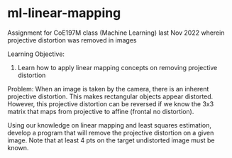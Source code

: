 # ml-linear-mapping
Assignment for CoE197M class (Machine Learning) last Nov 2022 wherein projective distortion was removed in images

Learning Objective:
1) Learn how to apply linear mapping concepts on removing projective distortion

Problem:
When an image is taken by the camera, there is an inherent projective distortion. This makes rectangular objects appear distorted. However, this projective distortion can be reversed if we know the 3x3 matrix that maps from projective to affine (frontal no distortion). 

Using our knowledge on linear mapping and least squares estimation, develop a program that will remove the projective distortion on a given image. Note that at least 4 pts on the target undistorted image must be known.
